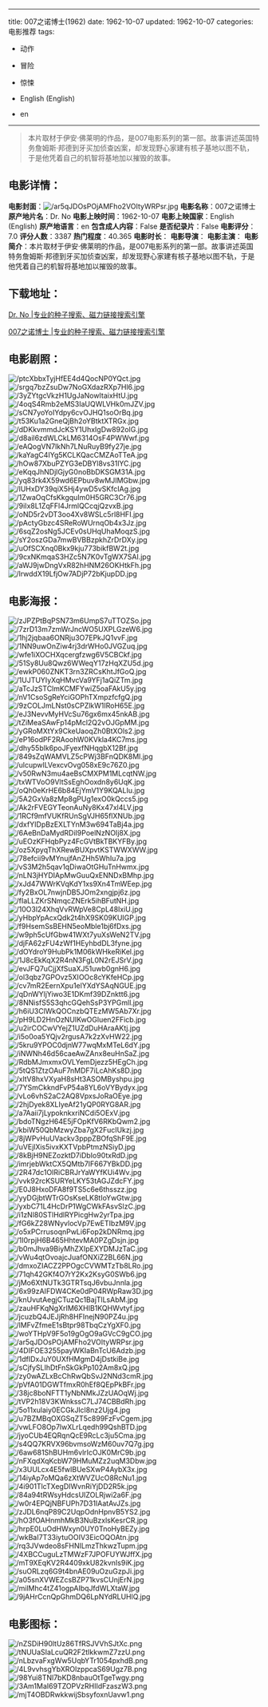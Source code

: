 
---
title: 007之诺博士(1962)
date: 1962-10-07
updated: 1962-10-07
categories: 电影推荐
tags:
- 动作
- 冒险
- 惊悚

- English (English)
- en
---


> 本片取材于伊安·佛莱明的作品，是007电影系列的第一部。故事讲述英国特务詹姆斯·邦德到牙买加侦查凶案，却发现野心家建有核子基地以图不轨，于是他凭着自己的机智将基地加以摧毁的故事。

## **电影详情**：

**电影封面**：<img src="https://image.tmdb.org/t/p/w200/ar5qJDOsPOjAMFho2VOItyWRPsr.jpg" alt="/ar5qJDOsPOjAMFho2VOItyWRPsr.jpg" title="/ar5qJDOsPOjAMFho2VOItyWRPsr.jpg">
**电影名称**：007之诺博士
**原产地片名**：Dr. No
**电影上映时间**：1962-10-07
**电影上映国家**：English (English)
**原产地语言**：en
**包含成人内容**：False
**是否纪录片**：False
**电影评分**：7.0
**评分人数**：3387
**热门程度**：40.365
**电影时长**：
**电影导演**：
**电影主演**：
**电影简介**：本片取材于伊安·佛莱明的作品，是007电影系列的第一部。故事讲述英国特务詹姆斯·邦德到牙买加侦查凶案，却发现野心家建有核子基地以图不轨，于是他凭着自己的机智将基地加以摧毁的故事。

## **下载地址**：
[Dr. No |专业的种子搜索、磁力链接搜索引擎](https://movie.amd794.com:2083/?search=Dr.%20No&ordering=&mode=match_phrase&page_size=10&page=1)

[007之诺博士 |专业的种子搜索、磁力链接搜索引擎](https://movie.amd794.com:2083/?search=007%E4%B9%8B%E8%AF%BA%E5%8D%9A%E5%A3%AB&ordering=&mode=match_phrase&page_size=10&page=1)
 

## **电影剧照**：
<img src="https://image.tmdb.org/t/p/original/ptcXbbxTyjHfEE4d4QocNP0YQct.jpg" alt="/ptcXbbxTyjHfEE4d4QocNP0YQct.jpg" title="/ptcXbbxTyjHfEE4d4QocNP0YQct.jpg"><img src="https://image.tmdb.org/t/p/original/srgq7bzZsuDw7NoGXdazRXp7Hl6.jpg" alt="/srgq7bzZsuDw7NoGXdazRXp7Hl6.jpg" title="/srgq7bzZsuDw7NoGXdazRXp7Hl6.jpg"><img src="https://image.tmdb.org/t/p/original/3yZYtgcVkzH1UgJaNowItaixHtU.jpg" alt="/3yZYtgcVkzH1UgJaNowItaixHtU.jpg" title="/3yZYtgcVkzH1UgJaNowItaixHtU.jpg"><img src="https://image.tmdb.org/t/p/original/4oqS4Rmb2eMS3IaUQWLVHk0mJZV.jpg" alt="/4oqS4Rmb2eMS3IaUQWLVHk0mJZV.jpg" title="/4oqS4Rmb2eMS3IaUQWLVHk0mJZV.jpg"><img src="https://image.tmdb.org/t/p/original/sCN7yoYoIYdpy6cvOJHQ1soOrBq.jpg" alt="/sCN7yoYoIYdpy6cvOJHQ1soOrBq.jpg" title="/sCN7yoYoIYdpy6cvOJHQ1soOrBq.jpg"><img src="https://image.tmdb.org/t/p/original/t53Ku1a2GneQjBh2oYBtktXTRGx.jpg" alt="/t53Ku1a2GneQjBh2oYBtktXTRGx.jpg" title="/t53Ku1a2GneQjBh2oYBtktXTRGx.jpg"><img src="https://image.tmdb.org/t/p/original/dDKkvmmdJcKSY1UhxIgDw892olG.jpg" alt="/dDKkvmmdJcKSY1UhxIgDw892olG.jpg" title="/dDKkvmmdJcKSY1UhxIgDw892olG.jpg"><img src="https://image.tmdb.org/t/p/original/d8ail6zdWLCkLM6314OsF4PWWwf.jpg" alt="/d8ail6zdWLCkLM6314OsF4PWWwf.jpg" title="/d8ail6zdWLCkLM6314OsF4PWWwf.jpg"><img src="https://image.tmdb.org/t/p/original/eAQogVN7lkNh7LNuRuyB9fy27je.jpg" alt="/eAQogVN7lkNh7LNuRuyB9fy27je.jpg" title="/eAQogVN7lkNh7LNuRuyB9fy27je.jpg"><img src="https://image.tmdb.org/t/p/original/kaYagC4IYg5KCLKQacCMZAoTTeA.jpg" alt="/kaYagC4IYg5KCLKQacCMZAoTTeA.jpg" title="/kaYagC4IYg5KCLKQacCMZAoTTeA.jpg"><img src="https://image.tmdb.org/t/p/original/hOw87XbuPZYG3eDBYl8vs31lYC.jpg" alt="/hOw87XbuPZYG3eDBYl8vs31lYC.jpg" title="/hOw87XbuPZYG3eDBYl8vs31lYC.jpg"><img src="https://image.tmdb.org/t/p/original/eKqqJhNDjlGjyG0noBbDKSGM31A.jpg" alt="/eKqqJhNDjlGjyG0noBbDKSGM31A.jpg" title="/eKqqJhNDjlGjyG0noBbDKSGM31A.jpg"><img src="https://image.tmdb.org/t/p/original/yq83rk4X59wd6EPbuv8wMJIMGbw.jpg" alt="/yq83rk4X59wd6EPbuv8wMJIMGbw.jpg" title="/yq83rk4X59wd6EPbuv8wMJIMGbw.jpg"><img src="https://image.tmdb.org/t/p/original/lUHxDY39qiX5Hj4ywD5vSKfcIAg.jpg" alt="/lUHxDY39qiX5Hj4ywD5vSKfcIAg.jpg" title="/lUHxDY39qiX5Hj4ywD5vSKfcIAg.jpg"><img src="https://image.tmdb.org/t/p/original/1ZwaOqCfsKkgquIm0H5GRC3Cr76.jpg" alt="/1ZwaOqCfsKkgquIm0H5GRC3Cr76.jpg" title="/1ZwaOqCfsKkgquIm0H5GRC3Cr76.jpg"><img src="https://image.tmdb.org/t/p/original/9iIx8L1ZqFFl4JrmlQCcqjQzvxB.jpg" alt="/9iIx8L1ZqFFl4JrmlQCcqjQzvxB.jpg" title="/9iIx8L1ZqFFl4JrmlQCcqjQzvxB.jpg"><img src="https://image.tmdb.org/t/p/original/oND5r2vDT3oo4Xv8WSLc5rl8HFI.jpg" alt="/oND5r2vDT3oo4Xv8WSLc5rl8HFI.jpg" title="/oND5r2vDT3oo4Xv8WSLc5rl8HFI.jpg"><img src="https://image.tmdb.org/t/p/original/pActyGbzc4SReRoWUrnqOb4x3Jz.jpg" alt="/pActyGbzc4SReRoWUrnqOb4x3Jz.jpg" title="/pActyGbzc4SReRoWUrnqOb4x3Jz.jpg"><img src="https://image.tmdb.org/t/p/original/6sqZ2osNg5JCEv0sUHqUhaMoqzS.jpg" alt="/6sqZ2osNg5JCEv0sUHqUhaMoqzS.jpg" title="/6sqZ2osNg5JCEv0sUHqUhaMoqzS.jpg"><img src="https://image.tmdb.org/t/p/original/sY2oszGDa7mwBVBBzpkhZrDrDXy.jpg" alt="/sY2oszGDa7mwBVBBzpkhZrDrDXy.jpg" title="/sY2oszGDa7mwBVBBzpkhZrDrDXy.jpg"><img src="https://image.tmdb.org/t/p/original/uOfSCXnq0Bkx9kju773bikfBW2t.jpg" alt="/uOfSCXnq0Bkx9kju773bikfBW2t.jpg" title="/uOfSCXnq0Bkx9kju773bikfBW2t.jpg"><img src="https://image.tmdb.org/t/p/original/9cxNKmqaS3HZc5N7K0vTgWX7SAI.jpg" alt="/9cxNKmqaS3HZc5N7K0vTgWX7SAI.jpg" title="/9cxNKmqaS3HZc5N7K0vTgWX7SAI.jpg"><img src="https://image.tmdb.org/t/p/original/aWJ9jwDngVxR82hHNM26OKHtkFh.jpg" alt="/aWJ9jwDngVxR82hHNM26OKHtkFh.jpg" title="/aWJ9jwDngVxR82hHNM26OKHtkFh.jpg"><img src="https://image.tmdb.org/t/p/original/lrwddX19LfjOw7ADjP72bKjupDD.jpg" alt="/lrwddX19LfjOw7ADjP72bKjupDD.jpg" title="/lrwddX19LfjOw7ADjP72bKjupDD.jpg">

## **电影海报**：
<img src="https://image.tmdb.org/t/p/original/zJPZPtBqPSN73m6UmpS7uTTOZSo.jpg" alt="/zJPZPtBqPSN73m6UmpS7uTTOZSo.jpg" title="/zJPZPtBqPSN73m6UmpS7uTTOZSo.jpg"><img src="https://image.tmdb.org/t/p/original/7zrD13m7zmWrJncWO5UXPLGzeW6.jpg" alt="/7zrD13m7zmWrJncWO5UXPLGzeW6.jpg" title="/7zrD13m7zmWrJncWO5UXPLGzeW6.jpg"><img src="https://image.tmdb.org/t/p/original/1hj2jqbaa6ONRju3O7EPkJQ1vvF.jpg" alt="/1hj2jqbaa6ONRju3O7EPkJQ1vvF.jpg" title="/1hj2jqbaa6ONRju3O7EPkJQ1vvF.jpg"><img src="https://image.tmdb.org/t/p/original/1NN9uwOnZiw4rj3drWHo0JVGZuq.jpg" alt="/1NN9uwOnZiw4rj3drWHo0JVGZuq.jpg" title="/1NN9uwOnZiw4rj3drWHo0JVGZuq.jpg"><img src="https://image.tmdb.org/t/p/original/wfe1iXOCHXqcergfzwg6V5CBCkf.jpg" alt="/wfe1iXOCHXqcergfzwg6V5CBCkf.jpg" title="/wfe1iXOCHXqcergfzwg6V5CBCkf.jpg"><img src="https://image.tmdb.org/t/p/original/51Sy8Uu8Qwz6WWeqY17zHqXZU5d.jpg" alt="/51Sy8Uu8Qwz6WWeqY17zHqXZU5d.jpg" title="/51Sy8Uu8Qwz6WWeqY17zHqXZU5d.jpg"><img src="https://image.tmdb.org/t/p/original/ewkP060ZNKT3rn3ZRCsKhtJfGoQ.jpg" alt="/ewkP060ZNKT3rn3ZRCsKhtJfGoQ.jpg" title="/ewkP060ZNKT3rn3ZRCsKhtJfGoQ.jpg"><img src="https://image.tmdb.org/t/p/original/1UJTUYIyXqHMvcVa9YFj1aQiZTm.jpg" alt="/1UJTUYIyXqHMvcVa9YFj1aQiZTm.jpg" title="/1UJTUYIyXqHMvcVa9YFj1aQiZTm.jpg"><img src="https://image.tmdb.org/t/p/original/aTcJzSTClmKCMFYwiZ5oaFAkU5y.jpg" alt="/aTcJzSTClmKCMFYwiZ5oaFAkU5y.jpg" title="/aTcJzSTClmKCMFYwiZ5oaFAkU5y.jpg"><img src="https://image.tmdb.org/t/p/original/nV1CsoSgReYciGOPhTXmpzfcfgQ.jpg" alt="/nV1CsoSgReYciGOPhTXmpzfcfgQ.jpg" title="/nV1CsoSgReYciGOPhTXmpzfcfgQ.jpg"><img src="https://image.tmdb.org/t/p/original/9zCOLJmLNst0sCPZlkW1IRoH65E.jpg" alt="/9zCOLJmLNst0sCPZlkW1IRoH65E.jpg" title="/9zCOLJmLNst0sCPZlkW1IRoH65E.jpg"><img src="https://image.tmdb.org/t/p/original/eJ3NevvMyHVcSu76gx6mx45nkAB.jpg" alt="/eJ3NevvMyHVcSu76gx6mx45nkAB.jpg" title="/eJ3NevvMyHVcSu76gx6mx45nkAB.jpg"><img src="https://image.tmdb.org/t/p/original/tZiMeaSAwFp14pMcl2Q2vOJGpMM.jpg" alt="/tZiMeaSAwFp14pMcl2Q2vOJGpMM.jpg" title="/tZiMeaSAwFp14pMcl2Q2vOJGpMM.jpg"><img src="https://image.tmdb.org/t/p/original/yGRoMXtYx9CkeUaoqZh0BtXOls2.jpg" alt="/yGRoMXtYx9CkeUaoqZh0BtXOls2.jpg" title="/yGRoMXtYx9CkeUaoqZh0BtXOls2.jpg"><img src="https://image.tmdb.org/t/p/original/eP16odPF2RAoohW0KVkla4KC7ms.jpg" alt="/eP16odPF2RAoohW0KVkla4KC7ms.jpg" title="/eP16odPF2RAoohW0KVkla4KC7ms.jpg"><img src="https://image.tmdb.org/t/p/original/dhy55blk6poJFyexfNHqgbX12Bf.jpg" alt="/dhy55blk6poJFyexfNHqgbX12Bf.jpg" title="/dhy55blk6poJFyexfNHqgbX12Bf.jpg"><img src="https://image.tmdb.org/t/p/original/849sZqWAMVLZ5cPWj3BFnQDK8Ml.jpg" alt="/849sZqWAMVLZ5cPWj3BFnQDK8Ml.jpg" title="/849sZqWAMVLZ5cPWj3BFnQDK8Ml.jpg"><img src="https://image.tmdb.org/t/p/original/ulcupwlLVexcvOvg058xE9c76Z0.jpg" alt="/ulcupwlLVexcvOvg058xE9c76Z0.jpg" title="/ulcupwlLVexcvOvg058xE9c76Z0.jpg"><img src="https://image.tmdb.org/t/p/original/v50RwN3mu4aeBsCMXPM1MLcqtNW.jpg" alt="/v50RwN3mu4aeBsCMXPM1MLcqtNW.jpg" title="/v50RwN3mu4aeBsCMXPM1MLcqtNW.jpg"><img src="https://image.tmdb.org/t/p/original/txWTVoO9VltSsEghOoxdn8y6UqK.jpg" alt="/txWTVoO9VltSsEghOoxdn8y6UqK.jpg" title="/txWTVoO9VltSsEghOoxdn8y6UqK.jpg"><img src="https://image.tmdb.org/t/p/original/oQh0eKrHE6b84EjYmV1Y9KQALIu.jpg" alt="/oQh0eKrHE6b84EjYmV1Y9KQALIu.jpg" title="/oQh0eKrHE6b84EjYmV1Y9KQALIu.jpg"><img src="https://image.tmdb.org/t/p/original/5A2GxVa8zMp8gPUg1exO0kQccs5.jpg" alt="/5A2GxVa8zMp8gPUg1exO0kQccs5.jpg" title="/5A2GxVa8zMp8gPUg1exO0kQccs5.jpg"><img src="https://image.tmdb.org/t/p/original/Ak2rFVEGYTeonAuNy8Kx47xl4LV.jpg" alt="/Ak2rFVEGYTeonAuNy8Kx47xl4LV.jpg" title="/Ak2rFVEGYTeonAuNy8Kx47xl4LV.jpg"><img src="https://image.tmdb.org/t/p/original/1RCf9mfVUKfRUnSgVJH65flXNUb.jpg" alt="/1RCf9mfVUKfRUnSgVJH65flXNUb.jpg" title="/1RCf9mfVUKfRUnSgVJH65flXNUb.jpg"><img src="https://image.tmdb.org/t/p/original/dxfYIDpBzEXLTYnM3w694TaBj4a.jpg" alt="/dxfYIDpBzEXLTYnM3w694TaBj4a.jpg" title="/dxfYIDpBzEXLTYnM3w694TaBj4a.jpg"><img src="https://image.tmdb.org/t/p/original/6AeBnDaMydRDiI9PoelNzNOIj8X.jpg" alt="/6AeBnDaMydRDiI9PoelNzNOIj8X.jpg" title="/6AeBnDaMydRDiI9PoelNzNOIj8X.jpg"><img src="https://image.tmdb.org/t/p/original/uEOzKFHqbPyz4FcGVtBkTBKYFBy.jpg" alt="/uEOzKFHqbPyz4FcGVtBkTBKYFBy.jpg" title="/uEOzKFHqbPyz4FcGVtBkTBKYFBy.jpg"><img src="https://image.tmdb.org/t/p/original/oz5XpyqThXRewBUXpvtKSTWWXWW.jpg" alt="/oz5XpyqThXRewBUXpvtKSTWWXWW.jpg" title="/oz5XpyqThXRewBUXpvtKSTWWXWW.jpg"><img src="https://image.tmdb.org/t/p/original/78efcii9vMYnujfAnZHh5WhIu7a.jpg" alt="/78efcii9vMYnujfAnZHh5WhIu7a.jpg" title="/78efcii9vMYnujfAnZHh5WhIu7a.jpg"><img src="https://image.tmdb.org/t/p/original/vS3M2h5qav1qDiwaOtGHuTnHwmx.jpg" alt="/vS3M2h5qav1qDiwaOtGHuTnHwmx.jpg" title="/vS3M2h5qav1qDiwaOtGHuTnHwmx.jpg"><img src="https://image.tmdb.org/t/p/original/nLN3jHYDIApMwGuuQxENNDxBMhp.jpg" alt="/nLN3jHYDIApMwGuuQxENNDxBMhp.jpg" title="/nLN3jHYDIApMwGuuQxENNDxBMhp.jpg"><img src="https://image.tmdb.org/t/p/original/xJd47WWrKVqKdY1xs9Xn4TmWEep.jpg" alt="/xJd47WWrKVqKdY1xs9Xn4TmWEep.jpg" title="/xJd47WWrKVqKdY1xs9Xn4TmWEep.jpg"><img src="https://image.tmdb.org/t/p/original/fy2BxOL7nwjnDB5JOm2xngjpj6z.jpg" alt="/fy2BxOL7nwjnDB5JOm2xngjpj6z.jpg" title="/fy2BxOL7nwjnDB5JOm2xngjpj6z.jpg"><img src="https://image.tmdb.org/t/p/original/fIaLLZKrSNmqcZNErk5ihBFutNH.jpg" alt="/fIaLLZKrSNmqcZNErk5ihBFutNH.jpg" title="/fIaLLZKrSNmqcZNErk5ihBFutNH.jpg"><img src="https://image.tmdb.org/t/p/original/10O3l24XhqVvRWpVe8CpL48IxiU.jpg" alt="/10O3l24XhqVvRWpVe8CpL48IxiU.jpg" title="/10O3l24XhqVvRWpVe8CpL48IxiU.jpg"><img src="https://image.tmdb.org/t/p/original/yHbpYpAcxQdk2t4hX9SK09KUIGP.jpg" alt="/yHbpYpAcxQdk2t4hX9SK09KUIGP.jpg" title="/yHbpYpAcxQdk2t4hX9SK09KUIGP.jpg"><img src="https://image.tmdb.org/t/p/original/f9HsemSsBEHN5eoMble1bj6fDxs.jpg" alt="/f9HsemSsBEHN5eoMble1bj6fDxs.jpg" title="/f9HsemSsBEHN5eoMble1bj6fDxs.jpg"><img src="https://image.tmdb.org/t/p/original/w9ph5cUfGbw41WXt7yuXsWeN2TV.jpg" alt="/w9ph5cUfGbw41WXt7yuXsWeN2TV.jpg" title="/w9ph5cUfGbw41WXt7yuXsWeN2TV.jpg"><img src="https://image.tmdb.org/t/p/original/djFA62zFU4zWf1HEyhbdDL3fyne.jpg" alt="/djFA62zFU4zWf1HEyhbdDL3fyne.jpg" title="/djFA62zFU4zWf1HEyhbdDL3fyne.jpg"><img src="https://image.tmdb.org/t/p/original/dOYdroY9HubPk1M06kWHkeRiKel.jpg" alt="/dOYdroY9HubPk1M06kWHkeRiKel.jpg" title="/dOYdroY9HubPk1M06kWHkeRiKel.jpg"><img src="https://image.tmdb.org/t/p/original/1J8cEkKqX2R4nN3FgL0N2rEJSrV.jpg" alt="/1J8cEkKqX2R4nN3FgL0N2rEJSrV.jpg" title="/1J8cEkKqX2R4nN3FgL0N2rEJSrV.jpg"><img src="https://image.tmdb.org/t/p/original/evJFQ7uCjjXfSuaXJ51uwb0gnH6.jpg" alt="/evJFQ7uCjjXfSuaXJ51uwb0gnH6.jpg" title="/evJFQ7uCjjXfSuaXJ51uwb0gnH6.jpg"><img src="https://image.tmdb.org/t/p/original/ol3qbz7GPOvz5XIOOc8cYKfeHCp.jpg" alt="/ol3qbz7GPOvz5XIOOc8cYKfeHCp.jpg" title="/ol3qbz7GPOvz5XIOOc8cYKfeHCp.jpg"><img src="https://image.tmdb.org/t/p/original/cv7mR2EernXpu1elYXdYSAqNGUE.jpg" alt="/cv7mR2EernXpu1elYXdYSAqNGUE.jpg" title="/cv7mR2EernXpu1elYXdYSAqNGUE.jpg"><img src="https://image.tmdb.org/t/p/original/qDnWYljYiwo3E1DKmf39DZnktt6.jpg" alt="/qDnWYljYiwo3E1DKmf39DZnktt6.jpg" title="/qDnWYljYiwo3E1DKmf39DZnktt6.jpg"><img src="https://image.tmdb.org/t/p/original/8NNisfS5S3qhcGQehSsP3YPGmll.jpg" alt="/8NNisfS5S3qhcGQehSsP3YPGmll.jpg" title="/8NNisfS5S3qhcGQehSsP3YPGmll.jpg"><img src="https://image.tmdb.org/t/p/original/h6iU3ClWkQOCnzbQTEzMW5Ab7Xr.jpg" alt="/h6iU3ClWkQOCnzbQTEzMW5Ab7Xr.jpg" title="/h6iU3ClWkQOCnzbQTEzMW5Ab7Xr.jpg"><img src="https://image.tmdb.org/t/p/original/pH9LD2HnOzNUIKwOGluen2FFicb.jpg" alt="/pH9LD2HnOzNUIKwOGluen2FFicb.jpg" title="/pH9LD2HnOzNUIKwOGluen2FFicb.jpg"><img src="https://image.tmdb.org/t/p/original/u2irCOCwVYejZ1UZdDuHAraAKtj.jpg" alt="/u2irCOCwVYejZ1UZdDuHAraAKtj.jpg" title="/u2irCOCwVYejZ1UZdDuHAraAKtj.jpg"><img src="https://image.tmdb.org/t/p/original/i5o0oa5YQjv2rgusA7k2zXvHW22.jpg" alt="/i5o0oa5YQjv2rgusA7k2zXvHW22.jpg" title="/i5o0oa5YQjv2rgusA7k2zXvHW22.jpg"><img src="https://image.tmdb.org/t/p/original/5kru9YPOC0djnW77wqMxMTeL6dY.jpg" alt="/5kru9YPOC0djnW77wqMxMTeL6dY.jpg" title="/5kru9YPOC0djnW77wqMxMTeL6dY.jpg"><img src="https://image.tmdb.org/t/p/original/iNWNh46d56caeAwZAnx8euHnSaZ.jpg" alt="/iNWNh46d56caeAwZAnx8euHnSaZ.jpg" title="/iNWNh46d56caeAwZAnx8euHnSaZ.jpg"><img src="https://image.tmdb.org/t/p/original/RdbMJmxmxOVLYemDjezz5HEgCh.jpg" alt="/RdbMJmxmxOVLYemDjezz5HEgCh.jpg" title="/RdbMJmxmxOVLYemDjezz5HEgCh.jpg"><img src="https://image.tmdb.org/t/p/original/5tQS1ZtzOAuF7nMDF7iLcAhKs8D.jpg" alt="/5tQS1ZtzOAuF7nMDF7iLcAhKs8D.jpg" title="/5tQS1ZtzOAuF7nMDF7iLcAhKs8D.jpg"><img src="https://image.tmdb.org/t/p/original/xltV8hxVXyaH8sHt3ASOMByshpu.jpg" alt="/xltV8hxVXyaH8sHt3ASOMByshpu.jpg" title="/xltV8hxVXyaH8sHt3ASOMByshpu.jpg"><img src="https://image.tmdb.org/t/p/original/7YSmCkkndFvP54a8YL6oVYBydyx.jpg" alt="/7YSmCkkndFvP54a8YL6oVYBydyx.jpg" title="/7YSmCkkndFvP54a8YL6oVYBydyx.jpg"><img src="https://image.tmdb.org/t/p/original/vLo6vhS2aC2AQ8VpxsJoRaOEye.jpg" alt="/vLo6vhS2aC2AQ8VpxsJoRaOEye.jpg" title="/vLo6vhS2aC2AQ8VpxsJoRaOEye.jpg"><img src="https://image.tmdb.org/t/p/original/2hjDyek8XLIyeAf21yQP0RYG8AR.jpg" alt="/2hjDyek8XLIyeAf21yQP0RYG8AR.jpg" title="/2hjDyek8XLIyeAf21yQP0RYG8AR.jpg"><img src="https://image.tmdb.org/t/p/original/a7Aaii7jLypoknkxriNCdi5OExV.jpg" alt="/a7Aaii7jLypoknkxriNCdi5OExV.jpg" title="/a7Aaii7jLypoknkxriNCdi5OExV.jpg"><img src="https://image.tmdb.org/t/p/original/bdoTNgzH64E5jFOpKfV6RKbQwm2.jpg" alt="/bdoTNgzH64E5jFOpKfV6RKbQwm2.jpg" title="/bdoTNgzH64E5jFOpKfV6RKbQwm2.jpg"><img src="https://image.tmdb.org/t/p/original/kbiW50QbMzwyZba7gX2FucIUkzj.jpg" alt="/kbiW50QbMzwyZba7gX2FucIUkzj.jpg" title="/kbiW50QbMzwyZba7gX2FucIUkzj.jpg"><img src="https://image.tmdb.org/t/p/original/8jWPvHuUVackv3pppZBOfqShF9E.jpg" alt="/8jWPvHuUVackv3pppZBOfqShF9E.jpg" title="/8jWPvHuUVackv3pppZBOfqShF9E.jpg"><img src="https://image.tmdb.org/t/p/original/uVEjlXis5ivxKXTVpbPtmzNSiyD.jpg" alt="/uVEjlXis5ivxKXTVpbPtmzNSiyD.jpg" title="/uVEjlXis5ivxKXTVpbPtmzNSiyD.jpg"><img src="https://image.tmdb.org/t/p/original/8kBjH9NEZozktD7iDbIo90txRdD.jpg" alt="/8kBjH9NEZozktD7iDbIo90txRdD.jpg" title="/8kBjH9NEZozktD7iDbIo90txRdD.jpg"><img src="https://image.tmdb.org/t/p/original/imrjebWktCX5QMtb7IF667YBkDD.jpg" alt="/imrjebWktCX5QMtb7IF667YBkDD.jpg" title="/imrjebWktCX5QMtb7IF667YBkDD.jpg"><img src="https://image.tmdb.org/t/p/original/2R47dc1OIRiCBRJrYaWYfKUi4Wv.jpg" alt="/2R47dc1OIRiCBRJrYaWYfKUi4Wv.jpg" title="/2R47dc1OIRiCBRJrYaWYfKUi4Wv.jpg"><img src="https://image.tmdb.org/t/p/original/vvk92rcKSURYeLKY53tAGJZdcFY.jpg" alt="/vvk92rcKSURYeLKY53tAGJZdcFY.jpg" title="/vvk92rcKSURYeLKY53tAGJZdcFY.jpg"><img src="https://image.tmdb.org/t/p/original/E0J8HxoDFA8f9TS5c6e6thsszz.jpg" alt="/E0J8HxoDFA8f9TS5c6e6thsszz.jpg" title="/E0J8HxoDFA8f9TS5c6e6thsszz.jpg"><img src="https://image.tmdb.org/t/p/original/yyDGjbtWTrGOsKseLK8tIoYwGtw.jpg" alt="/yyDGjbtWTrGOsKseLK8tIoYwGtw.jpg" title="/yyDGjbtWTrGOsKseLK8tIoYwGtw.jpg"><img src="https://image.tmdb.org/t/p/original/yxbC71L4HcDrP1WgCWkFAsvSlzC.jpg" alt="/yxbC71L4HcDrP1WgCWkFAsvSlzC.jpg" title="/yxbC71L4HcDrP1WgCWkFAsvSlzC.jpg"><img src="https://image.tmdb.org/t/p/original/i1zNl80STlHdlRYPicgHw2yrTpa.jpg" alt="/i1zNl80STlHdlRYPicgHw2yrTpa.jpg" title="/i1zNl80STlHdlRYPicgHw2yrTpa.jpg"><img src="https://image.tmdb.org/t/p/original/fG6kZ28WNyvlocVp7EwETIbzM9V.jpg" alt="/fG6kZ28WNyvlocVp7EwETIbzM9V.jpg" title="/fG6kZ28WNyvlocVp7EwETIbzM9V.jpg"><img src="https://image.tmdb.org/t/p/original/o5xPCrrusoqnPwLi6Fop2kDNRmq.jpg" alt="/o5xPCrrusoqnPwLi6Fop2kDNRmq.jpg" title="/o5xPCrrusoqnPwLi6Fop2kDNRmq.jpg"><img src="https://image.tmdb.org/t/p/original/1I0rpjH6B465HhtevMA0PZgDsjn.jpg" alt="/1I0rpjH6B465HhtevMA0PZgDsjn.jpg" title="/1I0rpjH6B465HhtevMA0PZgDsjn.jpg"><img src="https://image.tmdb.org/t/p/original/b0mJhva9BiyMhZXIpEXYDMJzTaC.jpg" alt="/b0mJhva9BiyMhZXIpEXYDMJzTaC.jpg" title="/b0mJhva9BiyMhZXIpEXYDMJzTaC.jpg"><img src="https://image.tmdb.org/t/p/original/vWu4qtOvoajcJuafONXiZ2BL66N.jpg" alt="/vWu4qtOvoajcJuafONXiZ2BL66N.jpg" title="/vWu4qtOvoajcJuafONXiZ2BL66N.jpg"><img src="https://image.tmdb.org/t/p/original/dmxoZIACZ2PPOgcCVWMTzTb8LRo.jpg" alt="/dmxoZIACZ2PPOgcCVWMTzTb8LRo.jpg" title="/dmxoZIACZ2PPOgcCVWMTzTb8LRo.jpg"><img src="https://image.tmdb.org/t/p/original/71qh42GKf4O7rY2Kx2KsyG0SWb6.jpg" alt="/71qh42GKf4O7rY2Kx2KsyG0SWb6.jpg" title="/71qh42GKf4O7rY2Kx2KsyG0SWb6.jpg"><img src="https://image.tmdb.org/t/p/original/jMo6XtNUTk3GTRTsqJ6vbuJnnla.jpg" alt="/jMo6XtNUTk3GTRTsqJ6vbuJnnla.jpg" title="/jMo6XtNUTk3GTRTsqJ6vbuJnnla.jpg"><img src="https://image.tmdb.org/t/p/original/6x99zAIFDW4CKe0dP04RWpRaw3D.jpg" alt="/6x99zAIFDW4CKe0dP04RWpRaw3D.jpg" title="/6x99zAIFDW4CKe0dP04RWpRaw3D.jpg"><img src="https://image.tmdb.org/t/p/original/knUvutAegjCTuzQc1BajTlLsAbM.jpg" alt="/knUvutAegjCTuzQc1BajTlLsAbM.jpg" title="/knUvutAegjCTuzQc1BajTlLsAbM.jpg"><img src="https://image.tmdb.org/t/p/original/zauHFKqNgXrIM6XHIB1KQHWvtyf.jpg" alt="/zauHFKqNgXrIM6XHIB1KQHWvtyf.jpg" title="/zauHFKqNgXrIM6XHIB1KQHWvtyf.jpg"><img src="https://image.tmdb.org/t/p/original/jcuzbQ4JEJjRh8HFInejN90PZ4u.jpg" alt="/jcuzbQ4JEJjRh8HFInejN90PZ4u.jpg" title="/jcuzbQ4JEJjRh8HFInejN90PZ4u.jpg"><img src="https://image.tmdb.org/t/p/original/lMFvZfmeE1sBtpr98TbqCzYgXF0.jpg" alt="/lMFvZfmeE1sBtpr98TbqCzYgXF0.jpg" title="/lMFvZfmeE1sBtpr98TbqCzYgXF0.jpg"><img src="https://image.tmdb.org/t/p/original/woYTHpV9F5o19gOgO9aGVcC9gCO.jpg" alt="/woYTHpV9F5o19gOgO9aGVcC9gCO.jpg" title="/woYTHpV9F5o19gOgO9aGVcC9gCO.jpg"><img src="https://image.tmdb.org/t/p/original/ar5qJDOsPOjAMFho2VOItyWRPsr.jpg" alt="/ar5qJDOsPOjAMFho2VOItyWRPsr.jpg" title="/ar5qJDOsPOjAMFho2VOItyWRPsr.jpg"><img src="https://image.tmdb.org/t/p/original/4DIFOE3255payWKIaBnTcU6Adzb.jpg" alt="/4DIFOE3255payWKIaBnTcU6Adzb.jpg" title="/4DIFOE3255payWKIaBnTcU6Adzb.jpg"><img src="https://image.tmdb.org/t/p/original/1dfIDxJuY0UXfHMgmD4jDstkiBe.jpg" alt="/1dfIDxJuY0UXfHMgmD4jDstkiBe.jpg" title="/1dfIDxJuY0UXfHMgmD4jDstkiBe.jpg"><img src="https://image.tmdb.org/t/p/original/sCjfySLIhDtFnSkGkPp102Am8xQ.jpg" alt="/sCjfySLIhDtFnSkGkPp102Am8xQ.jpg" title="/sCjfySLIhDtFnSkGkPp102Am8xQ.jpg"><img src="https://image.tmdb.org/t/p/original/zy0wAZLxBcChRwQbSvJ2NNd3cmR.jpg" alt="/zy0wAZLxBcChRwQbSvJ2NNd3cmR.jpg" title="/zy0wAZLxBcChRwQbSvJ2NNd3cmR.jpg"><img src="https://image.tmdb.org/t/p/original/pVfA01DGWTfmxR0hEf8QEpPkBFr.jpg" alt="/pVfA01DGWTfmxR0hEf8QEpPkBFr.jpg" title="/pVfA01DGWTfmxR0hEf8QEpPkBFr.jpg"><img src="https://image.tmdb.org/t/p/original/38jc8boNFTT1yNbNMkJZzUAOqWj.jpg" alt="/38jc8boNFTT1yNbNMkJZzUAOqWj.jpg" title="/38jc8boNFTT1yNbNMkJZzUAOqWj.jpg"><img src="https://image.tmdb.org/t/p/original/tVP2h18V3KWnkssC7LJ74CBBdRh.jpg" alt="/tVP2h18V3KWnkssC7LJ74CBBdRh.jpg" title="/tVP2h18V3KWnkssC7LJ74CBBdRh.jpg"><img src="https://image.tmdb.org/t/p/original/5o11xulaiy0ECGkJlcl8nz2Ujg4.jpg" alt="/5o11xulaiy0ECGkJlcl8nz2Ujg4.jpg" title="/5o11xulaiy0ECGkJlcl8nz2Ujg4.jpg"><img src="https://image.tmdb.org/t/p/original/u7BZMBqOXGSqZT5c899FzFvCgem.jpg" alt="/u7BZMBqOXGSqZT5c899FzFvCgem.jpg" title="/u7BZMBqOXGSqZT5c899FzFvCgem.jpg"><img src="https://image.tmdb.org/t/p/original/vwLFO8Op7lwXLrLqedh99QshBTD.jpg" alt="/vwLFO8Op7lwXLrLqedh99QshBTD.jpg" title="/vwLFO8Op7lwXLrLqedh99QshBTD.jpg"><img src="https://image.tmdb.org/t/p/original/jyoCUb4EQRqnQcE9RcLc3ju5Cma.jpg" alt="/jyoCUb4EQRqnQcE9RcLc3ju5Cma.jpg" title="/jyoCUb4EQRqnQcE9RcLc3ju5Cma.jpg"><img src="https://image.tmdb.org/t/p/original/s4QQ7KRVX96bvmsoWzM60uv7Q7g.jpg" alt="/s4QQ7KRVX96bvmsoWzM60uv7Q7g.jpg" title="/s4QQ7KRVX96bvmsoWzM60uv7Q7g.jpg"><img src="https://image.tmdb.org/t/p/original/6aw681ShBUHm6vlrIcOJK0MrC9b.jpg" alt="/6aw681ShBUHm6vlrIcOJK0MrC9b.jpg" title="/6aw681ShBUHm6vlrIcOJK0MrC9b.jpg"><img src="https://image.tmdb.org/t/p/original/nFXqdXqKcbW79HMuMZz2uqM3Dbw.jpg" alt="/nFXqdXqKcbW79HMuMZz2uqM3Dbw.jpg" title="/nFXqdXqKcbW79HMuMZz2uqM3Dbw.jpg"><img src="https://image.tmdb.org/t/p/original/x3UULcx4E5fwIBUeSXwP4AybX3x.jpg" alt="/x3UULcx4E5fwIBUeSXwP4AybX3x.jpg" title="/x3UULcx4E5fwIBUeSXwP4AybX3x.jpg"><img src="https://image.tmdb.org/t/p/original/14iyAp7oMQa6zXtWVZUcO8RcNu1.jpg" alt="/14iyAp7oMQa6zXtWVZUcO8RcNu1.jpg" title="/14iyAp7oMQa6zXtWVZUcO8RcNu1.jpg"><img src="https://image.tmdb.org/t/p/original/4i901TlcTXegDIWvnRiYjDD2R5k.jpg" alt="/4i901TlcTXegDIWvnRiYjDD2R5k.jpg" title="/4i901TlcTXegDIWvnRiYjDD2R5k.jpg"><img src="https://image.tmdb.org/t/p/original/84a94tRWsyHdcsUIZOLRjwi2a6F.jpg" alt="/84a94tRWsyHdcsUIZOLRjwi2a6F.jpg" title="/84a94tRWsyHdcsUIZOLRjwi2a6F.jpg"><img src="https://image.tmdb.org/t/p/original/w0r4EPQjNBFUPh7D31IAatAvJZs.jpg" alt="/w0r4EPQjNBFUPh7D31IAatAvJZs.jpg" title="/w0r4EPQjNBFUPh7D31IAatAvJZs.jpg"><img src="https://image.tmdb.org/t/p/original/zJDL6nqP89C2UqpOdnHpnvB5YS2.jpg" alt="/zJDL6nqP89C2UqpOdnHpnvB5YS2.jpg" title="/zJDL6nqP89C2UqpOdnHpnvB5YS2.jpg"><img src="https://image.tmdb.org/t/p/original/hO3fOAHnmhMkB3NuBzxlsKesrCR.jpg" alt="/hO3fOAHnmhMkB3NuBzxlsKesrCR.jpg" title="/hO3fOAHnmhMkB3NuBzxlsKesrCR.jpg"><img src="https://image.tmdb.org/t/p/original/hrpE0LuOdHWxyn0UY0TnoHyBEZy.jpg" alt="/hrpE0LuOdHWxyn0UY0TnoHyBEZy.jpg" title="/hrpE0LuOdHWxyn0UY0TnoHyBEZy.jpg"><img src="https://image.tmdb.org/t/p/original/wkBaI7T33iytuOOIV3EicOQOAtn.jpg" alt="/wkBaI7T33iytuOOIV3EicOQOAtn.jpg" title="/wkBaI7T33iytuOOIV3EicOQOAtn.jpg"><img src="https://image.tmdb.org/t/p/original/rq3JVwdeo8sFHNILmzThkwzTupm.jpg" alt="/rq3JVwdeo8sFHNILmzThkwzTupm.jpg" title="/rq3JVwdeo8sFHNILmzThkwzTupm.jpg"><img src="https://image.tmdb.org/t/p/original/4XBCCuguLzTMWzF7JPOFUYWJffX.jpg" alt="/4XBCCuguLzTMWzF7JPOFUYWJffX.jpg" title="/4XBCCuguLzTMWzF7JPOFUYWJffX.jpg"><img src="https://image.tmdb.org/t/p/original/mT9XEqKV2R4409xkU82kvnIs9iK.jpg" alt="/mT9XEqKV2R4409xkU82kvnIs9iK.jpg" title="/mT9XEqKV2R4409xkU82kvnIs9iK.jpg"><img src="https://image.tmdb.org/t/p/original/suORLzq6G9t4bnAE09uOzuGzpJi.jpg" alt="/suORLzq6G9t4bnAE09uOzuGzpJi.jpg" title="/suORLzq6G9t4bnAE09uOzuGzpJi.jpg"><img src="https://image.tmdb.org/t/p/original/a05snXVWEZcsBZP71kvsCUnjErN.jpg" alt="/a05snXVWEZcsBZP71kvsCUnjErN.jpg" title="/a05snXVWEZcsBZP71kvsCUnjErN.jpg"><img src="https://image.tmdb.org/t/p/original/milMhc4tZ41ogpAIbqJfdWLXtaW.jpg" alt="/milMhc4tZ41ogpAIbqJfdWLXtaW.jpg" title="/milMhc4tZ41ogpAIbqJfdWLXtaW.jpg"><img src="https://image.tmdb.org/t/p/original/9jAHrCcnQpGhmDQ6LpNYdRLUHlQ.jpg" alt="/9jAHrCcnQpGhmDQ6LpNYdRLUHlQ.jpg" title="/9jAHrCcnQpGhmDQ6LpNYdRLUHlQ.jpg">

## **电影图标**：
<img src="https://image.tmdb.org/t/p/original/nZSDiH90ltUz86TfRSJVVhSJtXc.png" alt="/nZSDiH90ltUz86TfRSJVVhSJtXc.png" title="/nZSDiH90ltUz86TfRSJVVhSJtXc.png"><img src="https://image.tmdb.org/t/p/original/tNUUaSIaLcuQR2F2tIkkwmZ7zzU.png" alt="/tNUUaSIaLcuQR2F2tIkkwmZ7zzU.png" title="/tNUUaSIaLcuQR2F2tIkkwmZ7zzU.png"><img src="https://image.tmdb.org/t/p/original/nLbzvaFxgWw5UqbYTr1054pxhdB.png" alt="/nLbzvaFxgWw5UqbYTr1054pxhdB.png" title="/nLbzvaFxgWw5UqbYTr1054pxhdB.png"><img src="https://image.tmdb.org/t/p/original/4L9vvhsgYbXROlzppcaS69Ugz7B.png" alt="/4L9vvhsgYbXROlzppcaS69Ugz7B.png" title="/4L9vvhsgYbXROlzppcaS69Ugz7B.png"><img src="https://image.tmdb.org/t/p/original/98Yui8TNl7bKD8nbauOtTgeTwgy.png" alt="/98Yui8TNl7bKD8nbauOtTgeTwgy.png" title="/98Yui8TNl7bKD8nbauOtTgeTwgy.png"><img src="https://image.tmdb.org/t/p/original/3Am1MaI69TZOPVzRHIIdFzaszW3.png" alt="/3Am1MaI69TZOPVzRHIIdFzaszW3.png" title="/3Am1MaI69TZOPVzRHIIdFzaszW3.png"><img src="https://image.tmdb.org/t/p/original/mjT4OBDRwkkwijSbsyfoxnUavw1.png" alt="/mjT4OBDRwkkwijSbsyfoxnUavw1.png" title="/mjT4OBDRwkkwijSbsyfoxnUavw1.png">
